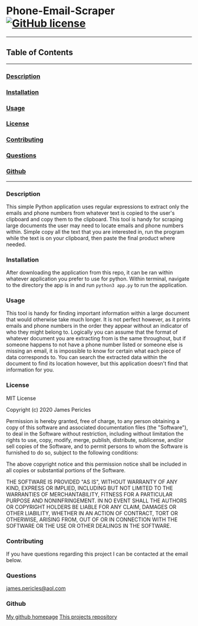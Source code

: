 # Phone-Email-Scraper [![GitHub license](https://img.shields.io/github/license/Naereen/StrapDown.js.svg)](https://github.com/Naereen/StrapDown.js/blob/master/LICENSE)
---
## Table of Contents
---
### [Description](#Description)
### [Installation](#Installation)
### [Usage](#Usage)
### [License](#License)
### [Contributing](#Contributing)
### [Questions](#Questions)
### [Github](#Github)
---
### <a name="Description"></a>Description
This simple Python application uses regular expressions to extract only the emails and phone numbers from whatever text is copied to the user's clipboard and copy them to the clipboard. This tool is handy for scraping large documents the user may need to locate emails and phone numbers within. Simple copy all the text that you are interested in, run the program while the text is on your clipboard, then paste the final product where needed. 

### <a name="Installation"></a>Installation
After downloading the application from this repo, it can be ran within whatever application you prefer to use for python. Within terminal, navigate to the directory the app is in and run `python3 app.py` to run the application.

### <a name="Usage"></a>Usage

This tool is handy for finding important information within a large document that would otherwise take much longer. It is not perfect however, as it prints emails and phone numbers in the order they appear without an indicator of who they might belong to. Logically you can assume that the format of whatever document you are extracting from is the same throughout, but if someone happens to not have a phone number listed or someone else is missing an email, it is impossible to know for certain what each piece of data corresponds to. You can search the extracted data within the document to find its location however, but this application doesn't find that information for you.

### <a name="License"></a>License
MIT License

Copyright (c) 2020 James Pericles
    
Permission is hereby granted, free of charge, to any person obtaining a copy
of this software and associated documentation files (the "Software"), to deal
in the Software without restriction, including without limitation the rights
to use, copy, modify, merge, publish, distribute, sublicense, and/or sell
copies of the Software, and to permit persons to whom the Software is
furnished to do so, subject to the following conditions:
    
The above copyright notice and this permission notice shall be included in all
copies or substantial portions of the Software.
    
THE SOFTWARE IS PROVIDED "AS IS", WITHOUT WARRANTY OF ANY KIND, EXPRESS OR
IMPLIED, INCLUDING BUT NOT LIMITED TO THE WARRANTIES OF MERCHANTABILITY,
FITNESS FOR A PARTICULAR PURPOSE AND NONINFRINGEMENT. IN NO EVENT SHALL THE
AUTHORS OR COPYRIGHT HOLDERS BE LIABLE FOR ANY CLAIM, DAMAGES OR OTHER
LIABILITY, WHETHER IN AN ACTION OF CONTRACT, TORT OR OTHERWISE, ARISING FROM,
OUT OF OR IN CONNECTION WITH THE SOFTWARE OR THE USE OR OTHER DEALINGS IN THE
SOFTWARE.

### <a name="Contributing"></a>Contributing
If you have questions regarding this project I can be contacted at the email below.

### <a name="Questions"></a>Questions
james.pericles@aol.com

### <a name="Github"></a>Github
[My github homepage](https://github.com/jamespericles) [This projects repository](https://github.com/jamespericles/Phone-Email-Scraper)
